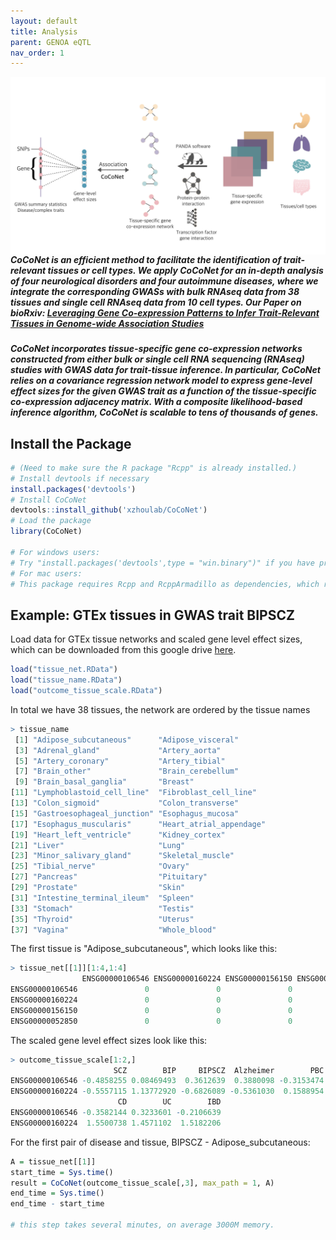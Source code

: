 ```yaml
---
layout: default
title: Analysis
parent: GENOA eQTL
nav_order: 1
---
```


<!--- [_config.yml]({{ site.baseurl }}/images/config.png)--->

<!--- <img src="https://latex.codecogs.com/svg.latex?\Large&space;x=\frac{-b\pm\sqrt{b^2-4ac}}{2a}" title="\Large x=\frac{-b\pm\sqrt{b^2-4ac}}{2a}" />--->

<!--- <img src="https://latex.codecogs.com/svg.latex?\sum&space;\bigcup_{1}^{n}\overleftarrow{abc}" title="\sum \bigcup_{1}^{n}\overleftarrow{abc}" /> --->

<!--- <img align="left" src="/images/CoCoNet_Figure/Figure1.tiff" alt="drawing" width="300"/> --->

<!---<img align="left" src="/images/coconetmain.tiff" alt="drawing" width="800"/>--->
<img align="left" src="/images/Figure1.png" alt="drawing" width="1500"/>

<!---![Example figure](https://raw.githubusercontent.com/shangll123/shangll123.github.io/master/images/Figure1.png)--->




##### **CoCoNet** is an efficient method to facilitate the identification of trait-relevant tissues or cell types. We apply CoCoNet for an in-depth analysis of four neurological disorders and four autoimmune diseases, where we integrate the corresponding GWASs with bulk RNAseq data from 38 tissues and single cell RNAseq data from 10 cell types. Our Paper on bioRxiv: [Leveraging Gene Co-expression Patterns to Infer Trait-Relevant Tissues in Genome-wide Association Studies](https://www.biorxiv.org/content/biorxiv/early/2019/07/17/705129.full.pdf)

##### **CoCoNet** incorporates tissue-specific gene co-expression networks constructed from either bulk or single cell RNA sequencing (RNAseq) studies with GWAS data for trait-tissue inference. In particular, CoCoNet relies on a covariance regression network model to express gene-level effect sizes for the given GWAS trait as a function of the tissue-specific co-expression adjacency matrix. With a composite likelihood-based inference algorithm, CoCoNet is scalable to tens of thousands of genes. 


## Install the Package
```R
# (Need to make sure the R package "Rcpp" is already installed.)
# Install devtools if necessary
install.packages('devtools')
# Install CoCoNet
devtools::install_github('xzhoulab/CoCoNet')
# Load the package
library(CoCoNet)

# For windows users: 
# Try "install.packages('devtools',type = "win.binary")" if you have problems with installing devtools on windows.
# For mac users:
# This package requires Rcpp and RcppArmadillo as dependencies, which require Xcode or other compilers.

```

## Example: GTEx tissues in GWAS trait BIPSCZ

Load data for GTEx tissue networks and scaled gene level effect sizes, which can be downloaded from this google drive [here](https://drive.google.com/open?id=1XkyFp8_k1FLoYiaL_PYjYzusYoc8Lwz_).

```R
load("tissue_net.RData")
load("tissue_name.RData")
load("outcome_tissue_scale.RData")
```

In total we have 38 tissues, the network are ordered by the tissue names
```R
> tissue_name
 [1] "Adipose_subcutaneous"      "Adipose_visceral"         
 [3] "Adrenal_gland"             "Artery_aorta"             
 [5] "Artery_coronary"           "Artery_tibial"            
 [7] "Brain_other"               "Brain_cerebellum"         
 [9] "Brain_basal_ganglia"       "Breast"                   
[11] "Lymphoblastoid_cell_line"  "Fibroblast_cell_line"     
[13] "Colon_sigmoid"             "Colon_transverse"         
[15] "Gastroesophageal_junction" "Esophagus_mucosa"         
[17] "Esophagus_muscularis"      "Heart_atrial_appendage"   
[19] "Heart_left_ventricle"      "Kidney_cortex"            
[21] "Liver"                     "Lung"                     
[23] "Minor_salivary_gland"      "Skeletal_muscle"          
[25] "Tibial_nerve"              "Ovary"                    
[27] "Pancreas"                  "Pituitary"                
[29] "Prostate"                  "Skin"                     
[31] "Intestine_terminal_ileum"  "Spleen"                   
[33] "Stomach"                   "Testis"                   
[35] "Thyroid"                   "Uterus"                   
[37] "Vagina"                    "Whole_blood"  
```
The first tissue is "Adipose_subcutaneous", which looks like this:
```R
> tissue_net[[1]][1:4,1:4]
                ENSG00000106546 ENSG00000160224 ENSG00000156150 ENSG00000052850
ENSG00000106546               0               0               0               0
ENSG00000160224               0               0               0               0
ENSG00000156150               0               0               0               0
ENSG00000052850               0               0               0               0
```
The scaled gene level effect sizes look like this:
```R
> outcome_tissue_scale[1:2,]
                       SCZ        BIP     BIPSCZ  Alzheimer        PBC
ENSG00000106546 -0.4858255 0.08469493  0.3612639  0.3880098 -0.3153474
ENSG00000160224 -0.5557115 1.13772920 -0.6826089 -0.5361030  0.1588954
                        CD        UC        IBD
ENSG00000106546 -0.3582144 0.3233601 -0.2106639
ENSG00000160224  1.5500738 1.4571102  1.5182206
```

For the first pair of disease and tissue, 
BIPSCZ - Adipose_subcutaneous:

```R
A = tissue_net[[1]]
start_time = Sys.time()
result = CoCoNet(outcome_tissue_scale[,3], max_path = 1, A)
end_time = Sys.time()
end_time - start_time

# this step takes several minutes, on average 3000M memory.

```
